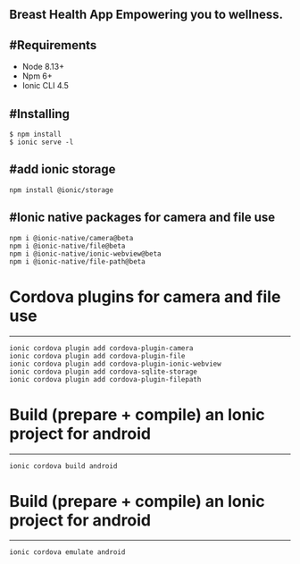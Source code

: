 
**Breast Health App** Empowering you to wellness. 
---

#Requirements
------------

* Node 8.13+
* Npm 6+
* Ionic CLI 4.5

#Installing
------------

```
$ npm install
$ ionic serve -l
```
#add ionic storage
------------
```
npm install @ionic/storage
```

#Ionic native packages for camera and file use
------------

```
npm i @ionic-native/camera@beta
npm i @ionic-native/file@beta
npm i @ionic-native/ionic-webview@beta
npm i @ionic-native/file-path@beta
```

# Cordova plugins for camera and file use
------------

```
ionic cordova plugin add cordova-plugin-camera
ionic cordova plugin add cordova-plugin-file
ionic cordova plugin add cordova-plugin-ionic-webview
ionic cordova plugin add cordova-sqlite-storage
ionic cordova plugin add cordova-plugin-filepath
```
# Build (prepare + compile) an Ionic project for android
------------

```
ionic cordova build android
```

# Build (prepare + compile) an Ionic project for android
------------

```
ionic cordova emulate android
```